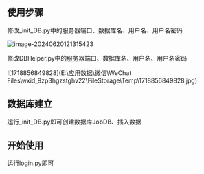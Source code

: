 ## 使用步骤

修改_init_DB.py中的服务器端口、数据库名、用户名、用户名密码

![image-20240620121315423](C:\Users\Li\AppData\Roaming\Typora\typora-user-images\image-20240620121315423.png)

修改DBHelper.py中的服务器端口、数据库名、用户名、用户名密码

![1718856849828](E:\应用数据\微信\WeChat Files\wxid_9zp3hgzstghv22\FileStorage\Temp\1718856849828.jpg)

## 数据库建立

运行_init_DB.py即可创建数据库JobDB、插入数据

## 开始使用

运行login.py即可